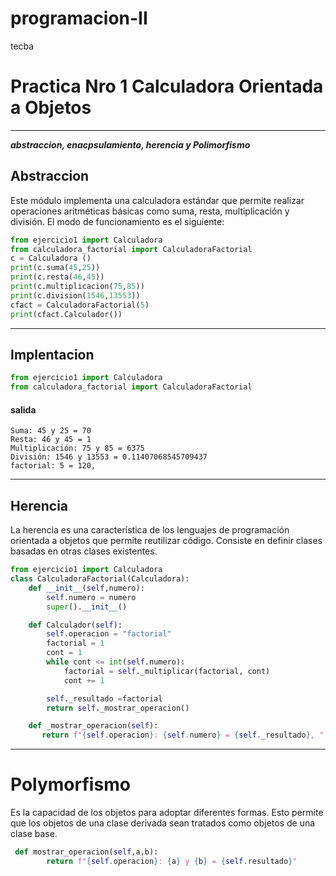 # programacion-II

tecba

# Practica Nro 1 Calculadora Orientada a Objetos

---

**_abstraccion, enacpsulamiento, herencia y Polimorfismo_**

## Abstraccion

Este módulo implementa una calculadora estándar que permite realizar operaciones aritméticas básicas como suma, resta, multiplicación y división. El modo de funcionamiento es el siguiente:

```python
from ejercicio1 import Calculadora
from calculadora_factorial import CalculadoraFactorial
c = Calculadora ()
print(c.suma(45,25))
print(c.resta(46,45))
print(c.multiplicacion(75,85))
print(c.division(1546,13553))
cfact = CalculadoraFactorial(5)
print(cfact.Calculador())

```

---

## Implentacion

```Python
from ejercicio1 import Calculadora
from calculadora_factorial import CalculadoraFactorial

```

#### salida

```
Suma: 45 y 25 = 70
Resta: 46 y 45 = 1
Multiplicación: 75 y 85 = 6375
División: 1546 y 13553 = 0.11407068545709437
factorial: 5 = 120,
```

---

## Herencia

La herencia es una característica de los lenguajes de programación orientada a objetos que permite reutilizar código. Consiste en definir clases basadas en otras clases existentes.

```Python
from ejercicio1 import Calculadora
class CalculadoraFactorial(Calculadora):
    def __init__(self,numero):
        self.numero = numero
        super().__init__()

    def Calculador(self):
        self.operacion = "factorial"
        factorial = 1
        cont = 1
        while cont <= int(self.numero):
            factorial = self._multiplicar(factorial, cont)
            cont += 1

        self._resultado =factorial
        return self._mostrar_operacion()

    def _mostrar_operacion(self):
       return f"{self.operacion}: {self.numero} = {self._resultado}, "
```

---

# Polymorfismo

Es la capacidad de los objetos para adoptar diferentes formas. Esto permite que los objetos de una clase derivada sean tratados como objetos de una clase base.

```python
 def mostrar_operacion(self,a,b):
        return f"{self.operacion}: {a} y {b} = {self.resultado}"

```
